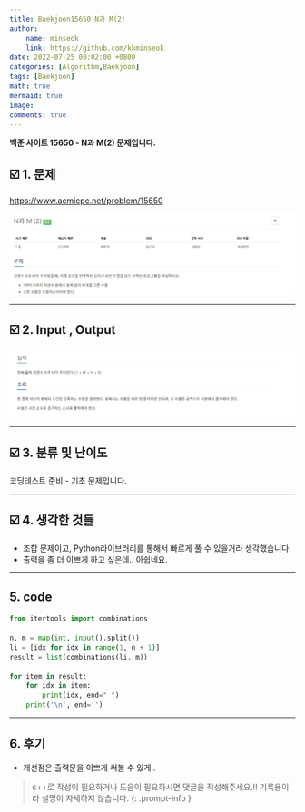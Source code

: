 ```yaml
---
title: Baekjoon15650-N과 M(2)
author: 
    name: minseok
    link: https://github.com/kkminseok
date: 2022-07-25 00:02:00 +0800
categories: [Algorithm,Baekjoon]
tags: [Baekjoon]
math: true
mermaid: true
image: 
comments: true
---
```


**백준 사이트 15650 - N과 M(2) 문제입니다.**

## ☑️ 1. 문제
<https://www.acmicpc.net/problem/15650>


![](/assets/img/sample/Baekjoon/15650/Problem.png)

-----  

## ☑️ 2. Input , Output
![](/assets/img/sample/Baekjoon/15650/input.png)

-----  

## ☑️ 3. 분류 및 난이도

코딩테스트 준비 - 기초 문제입니다.

-----  

## ☑️ 4. 생각한 것들

- 조합 문제이고, Python라이브러리를 통해서 빠르게 풀 수 있을거라 생각했습니다. 
- 출력을 좀 더 이쁘게 하고 싶은데.. 아쉽네요.

-----  

## 5. code

```python
from itertools import combinations

n, m = map(int, input().split())
li = [idx for idx in range(1, n + 1)]
result = list(combinations(li, m))

for item in result:
    for idx in item:
        print(idx, end=" ")
    print('\n', end='')
```

-----

## 6. 후기

- 개선점은 출력문을 이쁘게 써볼 수 있게.. 

> c++로 작성이 필요하거나 도움이 필요하시면 댓글을 작성해주세요.!! 기록용이라 설명이 자세하지 않습니다.
{: .prompt-info }